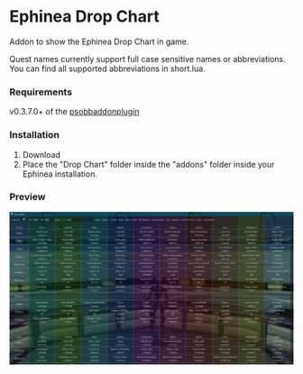 # Ephinea Drop Chart
Addon to show the Ephinea Drop Chart in game.

Quest names currently support full case sensitive names or abbreviations. You can find all supported abbreviations in short.lua.

### Requirements
v0.3.7.0+ of the [psobbaddonplugin](https://github.com/Solybum/psobbaddonplugin)

### Installation
1. Download
2. Place the "Drop Chart" folder inside the "addons" folder inside your Ephinea installation.

### Preview
![preview.png](pic/preview.png)
